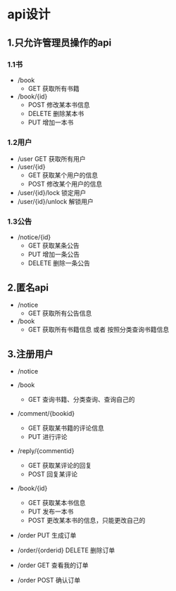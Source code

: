 # api设计

## 1.只允许管理员操作的api

### 1.1书
- /book
    * GET 获取所有书籍
- /book/{id}
    * POST 修改某本书信息
    * DELETE 删除某本书
    * PUT 增加一本书
### 1.2用户
- /user GET 获取所有用户
- /user/{id}
    * GET 获取某个用户的信息
    * POST 修改某个用户的信息
- /user/{id}/lock 锁定用户
- /user/{id}/unlock 解锁用户 
### 1.3公告

- /notice/{id}
    * GET 获取某条公告
    * PUT 增加一条公告
    * DELETE 删除一条公告

## 2.匿名api
- /notice
    * GET 获取所有公告信息
- /book
    * GET 获取所有书籍信息 或者 按照分类查询书籍信息

## 3.注册用户
- /notice
- /book
    * GET 查询书籍、分类查询、查询自己的
    
- /comment/{bookid}
    * GET 获取某书籍的评论信息
    * PUT 进行评论
    
- /reply/{commentid}
    * GET 获取某评论的回复
    * POST 回复某评论
- /book/{id}
    * GET 获取某本书信息
    * PUT 发布一本书
    * POST 更改某本书的信息，只能更改自己的
    
- /order PUT 生成订单
- /order/{orderid} DELETE 删除订单
- /order GET 查看我的订单
- /order POST 确认订单
